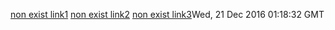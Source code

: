 [non exist link1](../nonexisted1.md)   [non exist link2](../nonexisted2.md)  [non exist link3](../nonexisted3.md)Wed, 21 Dec 2016 01:18:32 GMT
